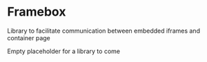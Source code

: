 # Framebox

Library to facilitate communication between embedded iframes and container page

Empty placeholder for a library to come